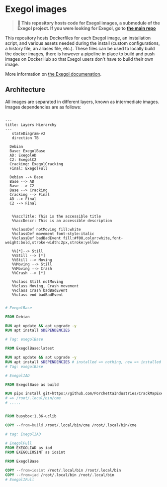 # Exegol images

> **📌 This repository hosts code for Exegol images, a submodule of the Exegol project.
> If you were looking for Exegol, go to [the main repo](https://github.com/ThePorgs/Exegol)**

This repository hosts Dockerfiles for each Exegol image, an installation script, and various assets needed during the install (custom configurations, a history file, an aliases file, etc.). These files can be used to locally build the docker images, there is however a pipeline in place to build and push images on DockerHub so that Exegol users don't have to build their own image.

More information on [the Exegol documenation](https://exegol.readthedocs.io/en/latest/the-exegol-project/docker-images.html).

## Architecture

All images are separated in different layers, known as intermediate images.
Images dependencies are as follows:

```mermaid

---
title: Layers Hierarchy
---
   stateDiagram-v2
   direction TB

  Debian
  Base: ExegolBase
  AD: ExegolAD
  C2: ExegolC2
  Cracking: ExegolCracking
  Final: ExegolFull

  Debian --> Base
  Base --> AD
  Base --> C2
  Base --> Cracking
  Cracking --> Final
  AD --> Final
  C2 --> Final


   %%accTitle: This is the accessible title
   %%accDescr: This is an accessible description

   %%classDef notMoving fill:white
   %%classDef movement font-style:italic
   %%classDef badBadEvent fill:#f00,color:white,font-weight:bold,stroke-width:2px,stroke:yellow

   %%[*]--> Still
   %%Still --> [*]
   %%Still --> Moving
   %%Moving --> Still
   %%Moving --> Crash
   %%Crash --> [*]

   %%class Still notMoving
   %%class Moving, Crash movement
   %%class Crash badBadEvent
   %%class end badBadEvent

```

```Dockerfile

# ExegolBase

FROM Debian

RUN apt update && apt upgrade -y
RUN apt install $DEPENDENCIES

# Tag: exegolBase
```

```Dockerfile
FROM ExegolBase:latest

RUN apt update && apt upgrade -y
RUN apt install $DEPENDENCIES # installed => nothing, new => installed
# Tag: exegolBase
```

```Dockerfile
# ExegolIAD

FROM ExegolBase as build

RUN pipx install git+https://github.com/PorchettaIndustries/CrackMapExec.git 
# => /root/.local/bin/cme
# .....


FROM busybox:1.36-uclib

COPY --from=build /root/.local/bin/cme /root/.local/bin/cme

# tag: ExegolIAD
```

```Dockerfile
# ExegolFull
FROM EXEGOLIAD as iad
FROM EXEGOLIOSINT as iosint

FROM ExegolBase

COPY --from=iosint /root/.local/bin /root/.local/bin
COPY --from=iad /root/.local/bin /root/.local/bin
# ExegolIFull
```
